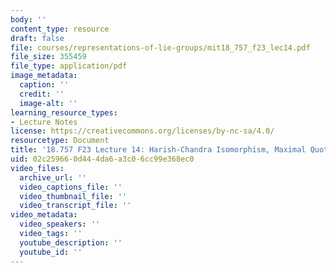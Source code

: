 ```yaml
---
body: ''
content_type: resource
draft: false
file: courses/representations-of-lie-groups/mit18_757_f23_lec14.pdf
file_size: 355459
file_type: application/pdf
image_metadata:
  caption: ''
  credit: ''
  image-alt: ''
learning_resource_types:
- Lecture Notes
license: https://creativecommons.org/licenses/by-nc-sa/4.0/
resourcetype: Document
title: '18.757 F23 Lecture 14: Harish-Chandra Isomorphism, Maximal Quotients'
uid: 02c25966-0d44-4da6-a3c0-6cc99e368ec0
video_files:
  archive_url: ''
  video_captions_file: ''
  video_thumbnail_file: ''
  video_transcript_file: ''
video_metadata:
  video_speakers: ''
  video_tags: ''
  youtube_description: ''
  youtube_id: ''
---
```

